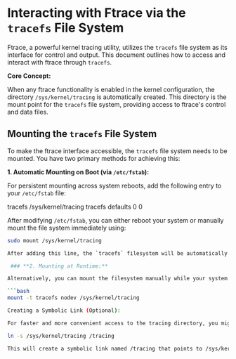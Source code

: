 # Interacting with Ftrace via the `tracefs` File System

Ftrace, a powerful kernel tracing utility, utilizes the `tracefs` file system as its interface for control and output. This document outlines how to access and interact with ftrace through `tracefs`.

**Core Concept:**

When any ftrace functionality is enabled in the kernel configuration, the directory `/sys/kernel/tracing` is automatically created. This directory is the mount point for the `tracefs` file system, providing access to ftrace's control and data files.

## Mounting the `tracefs` File System

To make the ftrace interface accessible, the `tracefs` file system needs to be mounted. You have two primary methods for achieving this:

**1. Automatic Mounting on Boot (via `/etc/fstab`):**

   For persistent mounting across system reboots, add the following entry to your `/etc/fstab` file:

tracefs /sys/kernel/tracing tracefs defaults 0 0

After modifying `/etc/fstab`, you can either reboot your system or manually mount the file system immediately using:

```bash
sudo mount /sys/kernel/tracing

After adding this line, the `tracefs` filesystem will be automatically mounted at `/sys/kernel/tracing` each time your system boots.

 ### **2. Mounting at Runtime:**

Alternatively, you can mount the filesystem manually while your system is running using the following command:

```bash
mount -t tracefs nodev /sys/kernel/tracing

Creating a Symbolic Link (Optional):

For faster and more convenient access to the tracing directory, you might consider creating a symbolic link:

ln -s /sys/kernel/tracing /tracing

This will create a symbolic link named /tracing that points to /sys/kernel/tracing, allowing you to navigate to the tracing files more quickly.
